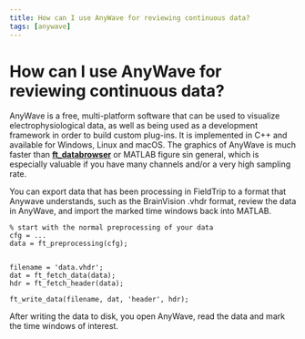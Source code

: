 ```yaml
---
title: How can I use AnyWave for reviewing continuous data?
tags: [anywave]
---
```


# How can I use AnyWave for reviewing continuous data?

AnyWave is a free, multi-platform software that can be used to visualize electrophysiological data, as well as being used as a development framework in order to build custom plug-ins. It is implemented in C++ and available for Windows, Linux and macOS. The graphics of AnyWave is much faster than **[ft_databrowser](/reference/ft_databrowser)** or MATLAB figure sin general, which is especially valuable if you have many channels and/or a very high sampling rate.

You can export data that has been processing in FieldTrip to a format that Anywave understands, such as the BrainVision .vhdr format, review the data in AnyWave, and import the marked time windows back into MATLAB.

    % start with the normal preprocessing of your data
    cfg = ...
    data = ft_preprocessing(cfg);


    filename = 'data.vhdr';
    dat = ft_fetch_data(data);
    hdr = ft_fetch_header(data);

    ft_write_data(filename, dat, 'header', hdr);

After writing the data to disk, you open AnyWave, read the data and mark the time windows of interest.
